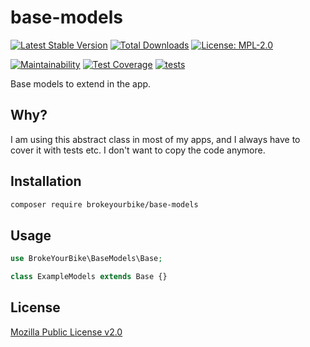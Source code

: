 # base-models

[![Latest Stable Version](https://img.shields.io/github/v/release/brokeyourbike/base-models-laravel)](https://github.com/brokeyourbike/base-models-laravel/releases)
[![Total Downloads](https://poser.pugx.org/brokeyourbike/base-models/downloads)](https://packagist.org/packages/brokeyourbike/base-models)
[![License: MPL-2.0](https://img.shields.io/badge/license-MPL--2.0-purple.svg)](https://github.com/brokeyourbike/base-models-laravel/blob/main/LICENSE)

[![Maintainability](https://api.codeclimate.com/v1/badges/128e83df87b991a268e1/maintainability)](https://codeclimate.com/github/brokeyourbike/base-models-laravel/maintainability)
[![Test Coverage](https://api.codeclimate.com/v1/badges/128e83df87b991a268e1/test_coverage)](https://codeclimate.com/github/brokeyourbike/base-models-laravel/test_coverage)
[![tests](https://github.com/brokeyourbike/base-models-laravel/actions/workflows/tests.yml/badge.svg)](https://github.com/brokeyourbike/base-models-laravel/actions/workflows/tests.yml)

Base models to extend in the app.

## Why?

I am using this abstract class in most of my apps, and I always have to cover it with tests etc. I don't want to copy the code anymore.


## Installation

```bash
composer require brokeyourbike/base-models
```

## Usage

```php
use BrokeYourBike\BaseModels\Base;

class ExampleModels extends Base {}
```

## License
[Mozilla Public License v2.0](https://github.com/brokeyourbike/base-models-laravel/blob/main/LICENSE)
